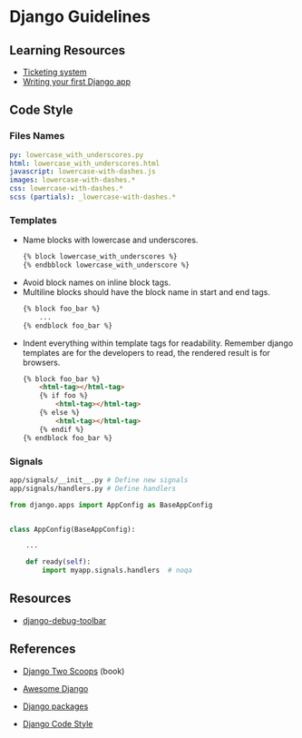 # Django Guidelines

## Learning Resources

- [Ticketing system](https://github.com/sophilabs/training)
- [Writing your first Django app](https://docs.djangoproject.com/en/stable/intro/tutorial01/)

## Code Style

### Files Names

```yaml
py: lowercase_with_underscores.py
html: lowercase_with_underscores.html
javascript: lowercase-with-dashes.js
images: lowercase-with-dashes.*
css: lowercase-with-dashes.*
scss (partials): _lowercase-with-dashes.*
```

### Templates

- Name blocks with lowercase and underscores.
  ```html
  {% block lowercase_with_underscores %}
  {% endbblock lowercase_with_underscore %}
  ```
- Avoid block names on inline block tags.
- Multiline blocks should have the block name in start and end tags.
  ```html
  {% block foo_bar %}
      ...
  {% endblock foo_bar %}
  ```
- Indent everything within template tags for readability. Remember
  django templates are for the developers to read, the rendered result
  is for browsers.
  ```html
  {% block foo_bar %}
      <html-tag></html-tag>
      {% if foo %}
          <html-tag></html-tag>
      {% else %}
          <html-tag></html-tag>
      {% endif %}
  {% endblock foo_bar %}
  ```

### Signals

```bash
app/signals/__init__.py # Define new signals
app/signals/handlers.py # Define handlers
```

```python
from django.apps import AppConfig as BaseAppConfig


class AppConfig(BaseAppConfig):

    ...

    def ready(self):
        import myapp.signals.handlers  # noqa
```

## Resources

- [django-debug-toolbar](https://github.com/jazzband/django-debug-toolbar)

## References

- [Django Two Scoops](http://twoscoopspress.org/) (book)
- [Awesome Django](https://gitlab.com/rosarior/awesome-django)
- [Django packages](https://djangopackages.org/)

- [Django Code Style](https://docs.djangoproject.com/en/1.9/internals/contributing/writing-code/coding-style/)
